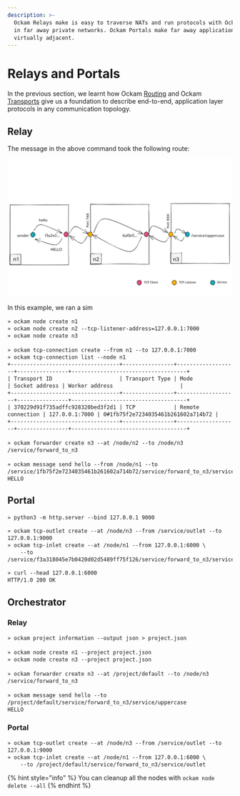 ```yaml
---
description: >-
  Ockam Relays make is easy to traverse NATs and run protocols with Ockam Nodes
  in far away private networks. Ockam Portals make far away applications
  virtually adjacent.
---
```


# Relays and Portals

In the previous section, we learnt how Ockam [Routing](advanced-routing.md#routing) and Ockam [Transports](advanced-routing.md#transports) give us a foundation to describe end-to-end, application layer protocols in any communication topology.

## Relay

The message in the above command took the following route:&#x20;

<img src="../../.gitbook/assets/file.excalidraw (1).svg" alt="" class="gitbook-drawing">

In this example, we ran a sim

```
» ockam node create n1
» ockam node create n2 --tcp-listener-address=127.0.0.1:7000
» ockam node create n3

» ockam tcp-connection create --from n1 --to 127.0.0.1:7000
» ockam tcp-connection list --node n1
+----------------------------------+----------------+-------------------+----------------+------------------------------------+
| Transport ID                     | Transport Type | Mode              | Socket address | Worker address                     |
+----------------------------------+----------------+-------------------+----------------+------------------------------------+
| 370229d91f735adffc928320bed3f2d1 | TCP            | Remote connection | 127.0.0.1:7000 | 0#1fb75f2e7234035461b261602a714b72 |
+----------------------------------+----------------+-------------------+----------------+------------------------------------+

» ockam forwarder create n3 --at /node/n2 --to /node/n3
/service/forward_to_n3

» ockam message send hello --from /node/n1 --to /service/1fb75f2e7234035461b261602a714b72/service/forward_to_n3/service/uppercase
HELLO
```

## Portal

```
» python3 -m http.server --bind 127.0.0.1 9000
```

```
» ockam tcp-outlet create --at /node/n3 --from /service/outlet --to 127.0.0.1:9000
» ockam tcp-inlet create --at /node/n1 --from 127.0.0.1:6000 \
    --to /service/f3a318045e7b0420d02d5489ff75f126/service/forward_to_n3/service/outlet
```

```
» curl --head 127.0.0.1:6000
HTTP/1.0 200 OK
```

## Orchestrator

### Relay <a href="#orchestrator-relay" id="orchestrator-relay"></a>

```
» ockam project information --output json > project.json

» ockam node create n1 --project project.json
» ockam node create n3 --project project.json

» ockam forwarder create n3 --at /project/default --to /node/n3
/service/forward_to_n3

» ockam message send hello --to /project/default/service/forward_to_n3/service/uppercase
HELLO
```

### Portal <a href="#orchestrator-portal" id="orchestrator-portal"></a>

```
» ockam tcp-outlet create --at /node/n3 --from /service/outlet --to 127.0.0.1:9000
» ockam tcp-inlet create --at /node/n1 --from 127.0.0.1:6000 \
    --to /project/default/service/forward_to_n3/service/outlet
```



{% hint style="info" %}
You can cleanup all the nodes with `ockam node delete --all`
{% endhint %}
